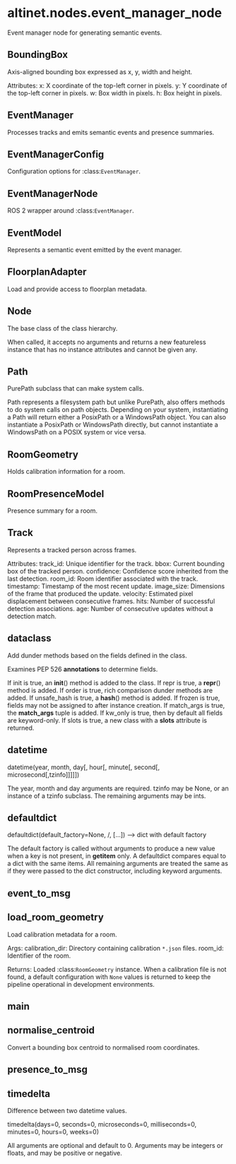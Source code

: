 # altinet.nodes.event_manager_node

Event manager node for generating semantic events.

## BoundingBox

Axis-aligned bounding box expressed as x, y, width and height.

Attributes:
    x: X coordinate of the top-left corner in pixels.
    y: Y coordinate of the top-left corner in pixels.
    w: Box width in pixels.
    h: Box height in pixels.

## EventManager

Processes tracks and emits semantic events and presence summaries.

## EventManagerConfig

Configuration options for :class:`EventManager`.

## EventManagerNode

ROS 2 wrapper around :class:`EventManager`.

## EventModel

Represents a semantic event emitted by the event manager.

## FloorplanAdapter

Load and provide access to floorplan metadata.

## Node

The base class of the class hierarchy.

When called, it accepts no arguments and returns a new featureless
instance that has no instance attributes and cannot be given any.

## Path

PurePath subclass that can make system calls.

Path represents a filesystem path but unlike PurePath, also offers
methods to do system calls on path objects. Depending on your system,
instantiating a Path will return either a PosixPath or a WindowsPath
object. You can also instantiate a PosixPath or WindowsPath directly,
but cannot instantiate a WindowsPath on a POSIX system or vice versa.

## RoomGeometry

Holds calibration information for a room.

## RoomPresenceModel

Presence summary for a room.

## Track

Represents a tracked person across frames.

Attributes:
    track_id: Unique identifier for the track.
    bbox: Current bounding box of the tracked person.
    confidence: Confidence score inherited from the last detection.
    room_id: Room identifier associated with the track.
    timestamp: Timestamp of the most recent update.
    image_size: Dimensions of the frame that produced the update.
    velocity: Estimated pixel displacement between consecutive frames.
    hits: Number of successful detection associations.
    age: Number of consecutive updates without a detection match.

## dataclass

Add dunder methods based on the fields defined in the class.

Examines PEP 526 __annotations__ to determine fields.

If init is true, an __init__() method is added to the class. If repr
is true, a __repr__() method is added. If order is true, rich
comparison dunder methods are added. If unsafe_hash is true, a
__hash__() method is added. If frozen is true, fields may not be
assigned to after instance creation. If match_args is true, the
__match_args__ tuple is added. If kw_only is true, then by default
all fields are keyword-only. If slots is true, a new class with a
__slots__ attribute is returned.

## datetime

datetime(year, month, day[, hour[, minute[, second[, microsecond[,tzinfo]]]]])

The year, month and day arguments are required. tzinfo may be None, or an
instance of a tzinfo subclass. The remaining arguments may be ints.

## defaultdict

defaultdict(default_factory=None, /, [...]) --> dict with default factory

The default factory is called without arguments to produce
a new value when a key is not present, in __getitem__ only.
A defaultdict compares equal to a dict with the same items.
All remaining arguments are treated the same as if they were
passed to the dict constructor, including keyword arguments.

## event_to_msg

## load_room_geometry

Load calibration metadata for a room.

Args:
    calibration_dir: Directory containing calibration ``*.json`` files.
    room_id: Identifier of the room.

Returns:
    Loaded :class:`RoomGeometry` instance. When a calibration file is not
    found, a default configuration with ``None`` values is returned to keep
    the pipeline operational in development environments.

## main

## normalise_centroid

Convert a bounding box centroid to normalised room coordinates.

## presence_to_msg

## timedelta

Difference between two datetime values.

timedelta(days=0, seconds=0, microseconds=0, milliseconds=0, minutes=0, hours=0, weeks=0)

All arguments are optional and default to 0.
Arguments may be integers or floats, and may be positive or negative.

